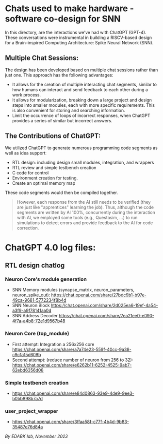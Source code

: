 # Chats used to make hardware - software co-design for SNN

In this directory, are the interactions we've had with ChatGPT (GPT-4). These conversations were instrumental in building a RISCV-based design for a Brain-inspired Computing Architecture: Spike Neural Network (SNN).

## Multiple Chat Sessions:

The design has been developed based on multiple chat sessions rather than just one. This approach has the following advantages:

- It allows for the creation of multiple interacting chat segments, similar to how humans can interact and send feedback to each other during a work process.
- It allows for modularization, breaking down a large project and design steps into smaller modules, each with more specific requirements. This is also convenient for storing and searching information.
- Limit the occurrence of loops of incorrect responses, when ChatGPT provides a series of similar but incorrect answers.

## The Contributions of ChatGPT:

We utilized ChatGPT to generate numerous programming code segments as well as idea support:
- RTL design: including design small modules, integration, and wrappers
- RTL review and simple testbench creation
- C code for control
- Environment creation for testing. 
- Create an optimal memory map

These code segments would then be compiled together.

> However, each response from the AI still needs to be verified (they are just like "apprentices" learning the job). Thus, although the code segments are written by AI 100%, concurrently during the interaction with AI, we employed some tools (e.g., Questasim, ...) to run simulations to detect errors and provide feedback to the AI for code correction.

# ChatGPT 4.0 log files:
## RTL design chatlog
### Neuron Core's module generation
- SNN Memory modules (synapse_matrix, neuron_parameters, neuron_spike_out):
https://chat.openai.com/share/27bdc9b1-b97e-49ca-9681-5772234f8b4d
- SNN Neuron Block
https://chat.openai.com/share/2d025ea6-19ef-4a54-a3f9-a9f78141aa0d
- SNN Address Decoder
https://chat.openai.com/share/7ea21ee0-e090-4f7a-a4b8-72e1d9567b48

### Neuron Core (top_module)
- First attempt: Integration a 256x256 core
https://chat.openai.com/share/a7a74e23-559f-40cc-9a38-c9c1a15d608b
- Second attempt: (reduce number of neuron from 256 to 32):
https://chat.openai.com/share/e6262b11-6252-4525-9ab7-62ebd6356d08

### Simple testbench creation
- https://chat.openai.com/share/e84d0863-93e9-4de9-9ee3-b0bb898b7a7d
### user_project_wrapper
- https://chat.openai.com/share/3ffaa58f-c77f-4b4d-9b83-35487e76d84a

*By EDABK lab, November 2023*